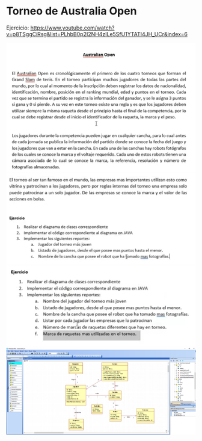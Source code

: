 # Torneo de Australia Open

Ejercicio:
https://www.youtube.com/watch?v=p8TSggCiRsg&list=PLhbB0p2I2NH4zILe5SfU1YTATI4JH_UCr&index=6

<img src="img/Enunciado.PNG">
<img src="img/Enunciado2.PNG">
<img src="img/Metodos Actualizados.PNG">
<img src="img/DIAGRAMA.PNG">